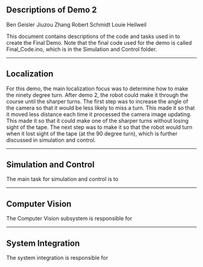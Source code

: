 Descriptions of Demo 2
---------------------------------------------------------------------------------------------------------------

Ben Geisler
Jiuzou Zhang
Robert Schmidt
Louie Heilweil

This document contains descriptions of the code and tasks used in to create the Final Demo.
Note that the final code used for the demo is called Final_Code.ino, which is in the Simulation and Control folder.

---------------------------------------------------------------------------------------------------------------
Localization
--
For this demo, the main localization focus was to determine how to make the ninety degree turn. After demo 2,
the robot could make it through the course until the sharper turns. The first step was to increase the angle of
the camera so that it would be less likely to miss a turn. This made it so that it moved less distance each time 
it processed the camera image updating. This made it so that it could make one of the sharper turns without losing sight
of the tape. The next step was to make it so that the robot would turn when it lost sight of the tape (at the 90 degree
turn), which is further discussed in simulation and control.


---------------------------------------------------------------------------------------------------------------
Simulation and Control
--
The main task for simulation and control is to


---------------------------------------------------------------------------------------------------------------
Computer Vision
--
The Computer Vision subsystem is responsible for 

---------------------------------------------------------------------------------------------------------------
System Integration
--
The system integration is responsible for 
